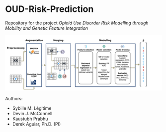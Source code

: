 # OUD-Risk-Prediction

Repository for the project *Opioid Use Disorder Risk Modelling through Mobility and Genetic Feature
Integration*

![alt text](https://github.com/bayesomicslab/OUD-Risk-Prediction/blob/main/plots/approach_diag.png)

Authors:
- Sybille M. Légitime
- Devin J. McConnell
- Kaustubh Prabhu
- Derek Aguiar, Ph.D. (PI)
